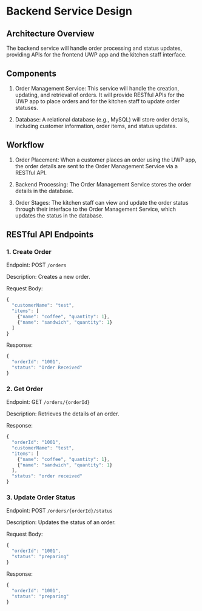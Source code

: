 # Backend Service Design

## Architecture Overview

The backend service will handle order processing and status updates, providing APIs for the frontend UWP app and the kitchen staff interface.

## Components

1. Order Management Service: This service will handle the creation, updating, and retrieval of orders. It will provide RESTful APIs for the UWP app to place orders and for the kitchen staff to update order statuses.

2. Database: A relational database (e.g., MySQL) will store order details, including customer information, order items, and status updates.

## Workflow

1. Order Placement: When a customer places an order using the UWP app, the order details are sent to the Order Management Service via a RESTful API.

2. Backend Processing: The Order Management Service stores the order details in the database.

3. Order Stages: The kitchen staff can view and update the order status through their interface to the Order Management Service, which updates the status in the database.

## RESTful API Endpoints

### 1. Create Order

Endpoint: POST `/orders`

Description: Creates a new order.

Request Body:

```javascript
{
  "customerName": "test",
  "items": [
    {"name": "coffee", "quantity": 1},
    {"name": "sandwich", "quantity": 1}
  ]
}
```

Response:

```javascript
{
  "orderId": "1001",
  "status": "Order Received"
}
```

### 2. Get Order

Endpoint: GET `/orders/{orderId}`

Description: Retrieves the details of an order.

Response:

```javascript
{
  "orderId": "1001",
  "customerName": "test",
  "items": [
    {"name": "coffee", "quantity": 1},
    {"name": "sandwich", "quantity": 1}
  ],
  "status": "order received"
}
```

### 3. Update Order Status

Endpoint: POST `/orders/{orderId}/status`

Description: Updates the status of an order.

Request Body:

```javascript
{
  "orderId": "1001",
  "status": "preparing"
}
```

Response:

```javascript
{
  "orderId": "1001",
  "status": "preparing"
}
```
